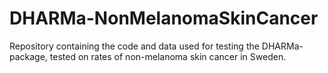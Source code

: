 # DHARMa-NonMelanomaSkinCancer
Repository containing the code and data used for testing the DHARMa-package, tested on rates of non-melanoma skin cancer in Sweden.
